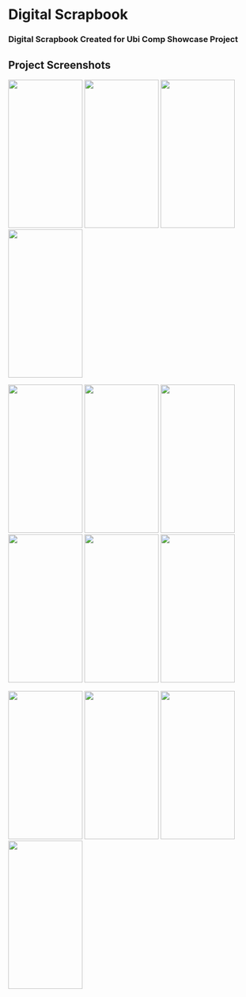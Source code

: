 # Digital Scrapbook 
### Digital Scrapbook Created for Ubi Comp Showcase Project

## Project Screenshots

<p float="left">
  <img src="https://user-images.githubusercontent.com/55798759/211836625-3fcada97-7c4e-4bc1-a4c7-7e6811f87665.PNG" width="150" height="300">
  <img src="https://user-images.githubusercontent.com/55798759/211836634-d18d5c42-368d-45cd-98ce-646c5d70f40a.PNG" width="150" height="300">
  <img src="https://user-images.githubusercontent.com/55798759/211836646-067c2b4d-a4e1-4219-bbd7-e0c95342f6ef.PNG" width="150" height="300">
  <img src="https://user-images.githubusercontent.com/55798759/211836664-91a5025f-ddb6-4d43-ac27-ac696b2b6d78.PNG" width="150" height="300">
 </p>
 
 <p float="left">
  <img src="https://user-images.githubusercontent.com/55798759/211836669-d8688527-4197-497a-ae82-93c4801531af.PNG" width="150" height="300">
  <img src="https://user-images.githubusercontent.com/55798759/211836673-c95e9e53-7216-4fcb-954a-bd464e302fca.PNG" width="150" height="300">
  <img src="https://user-images.githubusercontent.com/55798759/211836676-6ce33394-6da8-4b6e-a30d-023dd5333f97.PNG" width="150" height="300">
  <img src="https://user-images.githubusercontent.com/55798759/211836693-c96c1b5d-d437-452d-9446-9ac7f51a169d.PNG" width="150" height="300">
  <img src="https://user-images.githubusercontent.com/55798759/211836701-9b3203af-1914-4f23-ac8a-7cb78fe0f2d5.PNG" width="150" height="300">
  <img src="https://user-images.githubusercontent.com/55798759/211836711-c6ea9a59-2a89-4d68-8e6a-993949514447.PNG" width="150" height="300">
 </p>
 
 <p float="left">
  <img src="https://user-images.githubusercontent.com/55798759/211836593-15ab709c-523b-4248-93b4-3f6626e9d356.PNG" width="150" height="300">
  <img src="https://user-images.githubusercontent.com/55798759/211836602-279cbc59-9931-47a2-8662-b9d767f13be6.PNG" width="150" height="300">
  <img src="https://user-images.githubusercontent.com/55798759/211836724-c23b0ec2-e24a-483e-b2e3-a87ceb95d514.PNG" width="150" height="300">
  <img src="https://user-images.githubusercontent.com/55798759/211836726-edd4bb01-9bf0-4ba7-9b41-6ac49bd585b0.PNG" width="150" height="300">
 </p>
